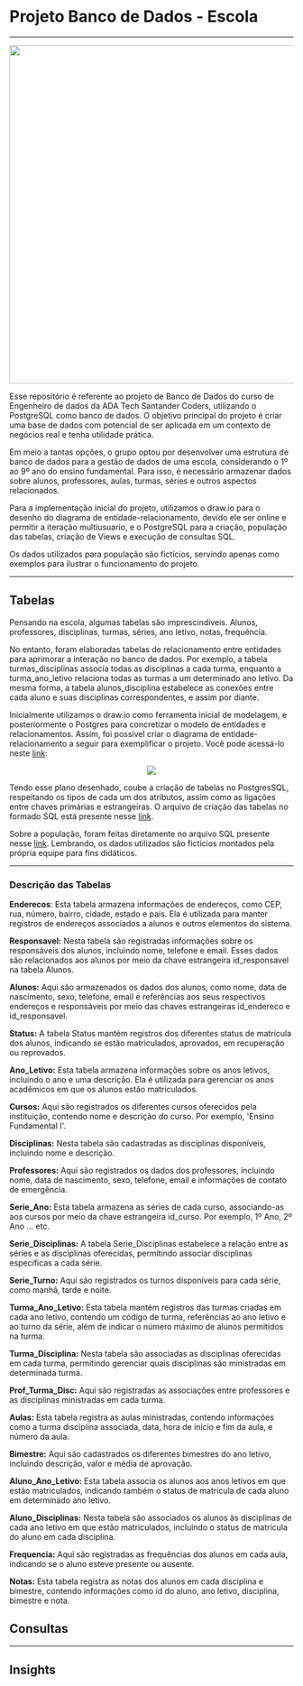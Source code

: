 # Projeto Banco de Dados - Escola

***

<p style="text-align:center;">
<img src='https://img.freepik.com/vetores-premium/exterior-do-edificio-da-escola-moderna-bem-vindo-de-volta-a-escola-arquitetura-educacional-do-ensino-medio_625536-384.jpg?w=1380' width=600>
</p>


Esse repositório é referente ao projeto de Banco de Dados do curso de Engenheiro de dados da ADA Tech Santander Coders, utilizando o PostgreSQL como banco de dados. O objetivo principal do projeto é criar uma base de dados com potencial de ser aplicada em um contexto de negócios real e tenha utilidade prática.

Em meio a tantas opções, o grupo optou por desenvolver uma estrutura de banco de dados para a gestão de dados de uma escola, considerando o 1º ao 9º ano do ensino fundamental. Para isso, é necessário armazenar dados sobre alunos, professores, aulas, turmas, séries e outros aspectos relacionados.

Para a implementação inicial do projeto, utilizamos o draw.io para o desenho do diagrama de entidade-relacionamento, devido ele ser online e permitir a iteração multiusuario, e o PostgreSQL para a criação, população das tabelas, criação de Views e execução de consultas SQL.


Os dados utilizados para população são fictícios, servindo apenas como exemplos para ilustrar o funcionamento do projeto.

***

## Tabelas

Pensando na escola, algumas tabelas são imprescindiveis. Alunos, professores, disciplinas, turmas, séries, ano letivo, notas, frequência.

No entanto, foram elaboradas tabelas de relacionamento entre entidades para aprimorar a interação no banco de dados. Por exemplo, a tabela turmas_disciplinas associa todas as disciplinas a cada turma, enquanto a turma_ano_letivo relaciona todas as turmas a um determinado ano letivo. Da mesma forma, a tabela alunos_disciplina estabelece as conexões entre cada aluno e suas disciplinas correspondentes, e assim por diante.

Inicialmente utilizamos o draw.io como ferramenta inicial de modelagem, e posteriormente o Postgres para concretizar o modelo de entidades e relacionamentos. Assim, foi possível criar o diagrama de entidade-relacionamento a seguir para exemplificar o projeto. Você pode acessá-lo neste [link](images/Modelo_de_Dados.pgerd.png):

<p style="text-align:center;">
<img src='https://raw.githubusercontent.com/RafaelQSantos-RQS/MySchoolDatabase/main/images/Modelo_de_Dados.pgerd.png'>
</p>

Tendo esse plano desenhado, coube a criação de tabelas no PostgresSQL, respeitando os tipos de cada um dos atributos, assim como as ligações entre chaves primárias e estrangeiras. O arquivo de criação das tabelas no formado SQL está presente nesse [link](Preparação/Create%20Tables.sql).

Sobre a população, foram feitas diretamente no arquivo SQL presente nesse [link](Preparação/Insert%20Data.sql). Lembrando, os dados utilizados são ficticios montados pela própria equipe para fins didáticos.

***
### Descrição das Tabelas

**Enderecos**: Esta tabela armazena informações de endereços, como CEP, rua, número, bairro, cidade, estado e país. Ela é utilizada para manter registros de endereços associados a alunos e outros elementos do sistema.

**Responsavel:** Nesta tabela são registradas informações sobre os responsáveis dos alunos, incluindo nome, telefone e email. Esses dados são relacionados aos alunos por meio da chave estrangeira id_responsavel na tabela Alunos.

**Alunos:** Aqui são armazenados os dados dos alunos, como nome, data de nascimento, sexo, telefone, email e referências aos seus respectivos endereços e responsáveis por meio das chaves estrangeiras id_endereco e id_responsavel.

**Status:** A tabela Status mantém registros dos diferentes status de matrícula dos alunos, indicando se estão matriculados, aprovados, em recuperação ou reprovados.

**Ano_Letivo:** Esta tabela armazena informações sobre os anos letivos, incluindo o ano e uma descrição. Ela é utilizada para gerenciar os anos acadêmicos em que os alunos estão matriculados.

**Cursos:** Aqui são registrados os diferentes cursos oferecidos pela instituição, contendo nome e descrição do curso. Por exemplo, 'Ensino Fundamental I'.

**Disciplinas:** Nesta tabela são cadastradas as disciplinas disponíveis, incluindo nome e descrição.

**Professores:** Aqui são registrados os dados dos professores, incluindo nome, data de nascimento, sexo, telefone, email e informações de contato de emergência.

**Serie_Ano:** Esta tabela armazena as séries de cada curso, associando-as aos cursos por meio da chave estrangeira id_curso. Por exemplo, 1º Ano, 2º Ano ... etc.

**Serie_Disciplinas:** A tabela Serie_Disciplinas estabelece a relação entre as séries e as disciplinas oferecidas, permitindo associar disciplinas específicas a cada série.

**Serie_Turno:** Aqui são registrados os turnos disponíveis para cada série, como manhã, tarde e noite.

**Turma_Ano_Letivo:** Esta tabela mantém registros das turmas criadas em cada ano letivo, contendo um código de turma, referências ao ano letivo e ao turno da série, além de indicar o número máximo de alunos permitidos na turma.

**Turma_Disciplina:** Nesta tabela são associadas as disciplinas oferecidas em cada turma, permitindo gerenciar quais disciplinas são ministradas em determinada turma.

**Prof_Turma_Disc:** Aqui são registradas as associações entre professores e as disciplinas ministradas em cada turma.

**Aulas:** Esta tabela registra as aulas ministradas, contendo informações como a turma disciplina associada, data, hora de início e fim da aula, e número da aula.

**Bimestre:** Aqui são cadastrados os diferentes bimestres do ano letivo, incluindo descrição, valor e média de aprovação.

**Aluno_Ano_Letivo:** Esta tabela associa os alunos aos anos letivos em que estão matriculados, indicando também o status de matrícula de cada aluno em determinado ano letivo.

**Aluno_Disciplinas:** Nesta tabela são associados os alunos às disciplinas de cada ano letivo em que estão matriculados, incluindo o status de matrícula do aluno em cada disciplina.

**Frequencia:** Aqui são registradas as frequências dos alunos em cada aula, indicando se o aluno esteve presente ou ausente.

**Notas:** Esta tabela registra as notas dos alunos em cada disciplina e bimestre, contendo informações como id do aluno, ano letivo, disciplina, bimestre e nota.

## Consultas

***

## Insights
